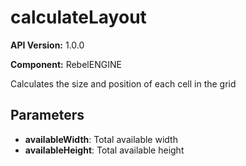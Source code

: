 # calculateLayout

**API Version:** 1.0.0

**Component:** RebelENGINE

Calculates the size and position of each cell in the grid

## Parameters

- **availableWidth**: Total available width
- **availableHeight**: Total available height

